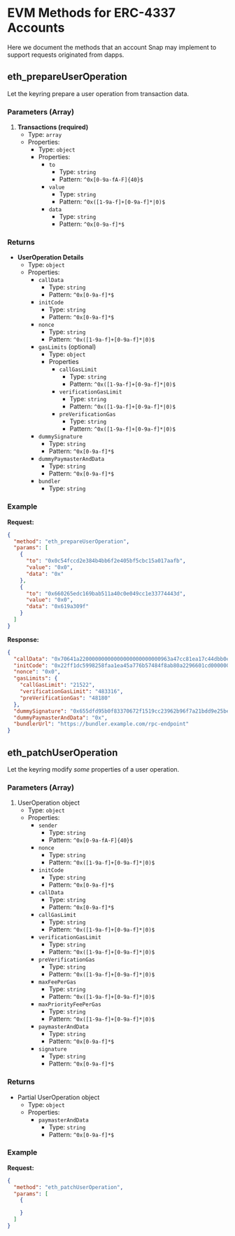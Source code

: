# EVM Methods for ERC-4337 Accounts

Here we document the methods that an account Snap may implement to support
requests originated from dapps.

## eth_prepareUserOperation

Let the keyring prepare a user operation from transaction data.

### Parameters (Array)

1. **Transactions (required)**
   - Type: `array`
   - Properties:
     - Type: `object`
     - Properties:
       - `to`
         - Type: `string`
         - Pattern: `^0x[0-9a-fA-F]{40}$`
       - `value`
         - Type: `string`
         - Pattern: `^0x([1-9a-f]+[0-9a-f]*|0)$`
       - `data`
         - Type: `string`
         - Pattern: `^0x[0-9a-f]*$`

### Returns

- **UserOperation Details**
  - Type: `object`
  - Properties:
    - `callData`
      - Type: `string`
      - Pattern: `^0x[0-9a-f]*$`
    - `initCode`
      - Type: `string`
      - Pattern: `^0x[0-9a-f]*$`
    - `nonce`
      - Type: `string`
      - Pattern: `^0x([1-9a-f]+[0-9a-f]*|0)$`
    - `gasLimits` (optional)
      - Type: `object`
      - Properties
        - `callGasLimit`
          - Type: `string`
          - Pattern: `^0x([1-9a-f]+[0-9a-f]*|0)$`
        - `verificationGasLimit`
          - Type: `string`
          - Pattern: `^0x([1-9a-f]+[0-9a-f]*|0)$`
        - `preVerificationGas`
          - Type: `string`
          - Pattern: `^0x([1-9a-f]+[0-9a-f]*|0)$`
    - `dummySignature`
      - Type: `string`
      - Pattern: `^0x[0-9a-f]*$`
    - `dummyPaymasterAndData`
      - Type: `string`
      - Pattern: `^0x[0-9a-f]*$`
    - `bundler`
      - Type: `string`

### Example

**Request:**

```json
{
  "method": "eth_prepareUserOperation",
  "params": [
    {
      "to": "0x0c54fccd2e384b4bb6f2e405bf5cbc15a017aafb",
      "value": "0x0",
      "data": "0x"
    },
    {
      "to": "0x660265edc169bab511a40c0e049cc1e33774443d",
      "value": "0x0",
      "data": "0x619a309f"
    }
  ]
}
```

**Response:**

```json
{
  "callData": "0x70641a22000000000000000000000000963a47cc81ea17c44dbb0e101b45406dc9713b9c00000000000000000000000000000000000000000000000001dae4c156fb940000000000000000000000000000000000000000000000000000000000000000600000000000000000000000000000000000000000000000000000000000000000",
  "initCode": "0x22ff1dc5998258faa1ea45a776b57484f8ab80a2296601cd0000000000000000000000005147ce3947a407c95687131be01a2b8d55fd0a400000000000000000000000000000000000000000000000000000000000000060000000000000000000000000000000000000000000000000000000000000000000000000000000000000000000000000000000000000000000000000000000600000000000000000000000007d91ea6a0bc4a4238cd72386d935e35e3d8c318400000000000000000000000000000000000000000000000000000000000000400000000000000000000000000000000000000000000000000000000000000000",
  "nonce": "0x0",
  "gasLimits": {
    "callGasLimit": "21522",
    "verificationGasLimit": "483316",
    "preVerificationGas": "48180"
  },
  "dummySignature": "0x655dfd95b0f83370672f1519cc23962b96f7a21bdd9e25be22ee46a65a6208086b27e6cb6856de3b58b295760ba45b1b866a524e9d81a9be77e221cde05430c9d63f4c7b1c",
  "dummyPaymasterAndData": "0x",
  "bundlerUrl": "https://bundler.example.com/rpc-endpoint"
}
```

## eth_patchUserOperation

Let the keyring modify _some_ properties of a user operation.

### Parameters (Array)

1. UserOperation object
   - Type: `object`
   - Properties:
     - `sender`
       - Type: `string`
       - Pattern: `^0x[0-9a-fA-F]{40}$`
     - `nonce`
       - Type: `string`
       - Pattern: `^0x([1-9a-f]+[0-9a-f]*|0)$`
     - `initCode`
       - Type: `string`
       - Pattern: `^0x[0-9a-f]*$`
     - `callData`
       - Type: `string`
       - Pattern: `^0x[0-9a-f]*$`
     - `callGasLimit`
       - Type: `string`
       - Pattern: `^0x([1-9a-f]+[0-9a-f]*|0)$`
     - `verificationGasLimit`
       - Type: `string`
       - Pattern: `^0x([1-9a-f]+[0-9a-f]*|0)$`
     - `preVerificationGas`
       - Type: `string`
       - Pattern: `^0x([1-9a-f]+[0-9a-f]*|0)$`
     - `maxFeePerGas`
       - Type: `string`
       - Pattern: `^0x([1-9a-f]+[0-9a-f]*|0)$`
     - `maxPriorityFeePerGas`
       - Type: `string`
       - Pattern: `^0x([1-9a-f]+[0-9a-f]*|0)$`
     - `paymasterAndData`
       - Type: `string`
       - Pattern: `^0x[0-9a-f]*$`
     - `signature`
       - Type: `string`
       - Pattern: `^0x[0-9a-f]*$`

### Returns

- Partial UserOperation object
  - Type: `object`
  - Properties:
    - `paymasterAndData`
      - Type: `string`
      - Pattern: `^0x[0-9a-f]*$`

### Example

**Request:**

```json
{
  "method": "eth_patchUserOperation",
  "params": [
    {

    }
  ]
}
```

